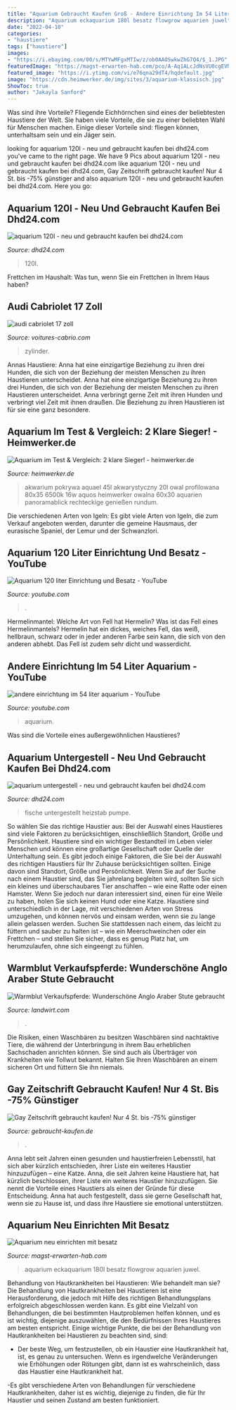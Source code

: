 ```yaml
---
title: "Aquarium Gebraucht Kaufen Groß - Andere Einrichtung Im 54 Liter Aquarium"
description: "Aquarium eckaquarium 180l besatz flowgrow aquarien juwel"
date: "2022-04-10"
categories:
- "haustiere"
tags: ["haustiere"]
images:
- "https://i.ebayimg.com/00/s/MTYwMFgxMTIw/z/ob0AAOSwkwZhG7Q4/$_1.JPG"
featuredImage: "https://magst-erwarten-hab.com/pco/A-Aq1ALcJdNsVU0cgEVNGgHaFj.jpg"
featured_image: "https://i.ytimg.com/vi/e76qna29dT4/hqdefault.jpg"
image: "https://cdn.heimwerker.de/img/sites/3/aquarium-klassisch.jpg"
ShowToc: true
author: "Jakayla Sanford"
---
```



Was sind ihre Vorteile?
Fliegende Eichhörnchen sind eines der beliebtesten Haustiere der Welt. Sie haben viele Vorteile, die sie zu einer beliebten Wahl für Menschen machen. Einige dieser Vorteile sind: fliegen können, unterhaltsam sein und ein Jäger sein.

	

		
looking for aquarium 120l - neu und gebraucht kaufen bei dhd24.com you've came to the right page. We have 9 Pics about aquarium 120l - neu und gebraucht kaufen bei dhd24.com like aquarium 120l - neu und gebraucht kaufen bei dhd24.com, Gay Zeitschrift gebraucht kaufen! Nur 4 St. bis -75% günstiger and also aquarium 120l - neu und gebraucht kaufen bei dhd24.com. Here you go:
		
    
## Aquarium 120l - Neu Und Gebraucht Kaufen Bei Dhd24.com

<img loading=lazy src="https://bild8.qimage.de/aquarium-ca-00-foto-bild-119798748.jpg" onerror="this.onerror=null;this.src='https://tse2.mm.bing.net/th?id=OIP.a5BxN1HS7IlDA-S5fvIzAgHaE8&amp;pid=15.1';" alt="aquarium 120l - neu und gebraucht kaufen bei dhd24.com">

_Source: dhd24.com_

>120l. 

	

Frettchen im Haushalt: Was tun, wenn Sie ein Frettchen in Ihrem Haus haben?

    
## Audi Cabriolet 17 Zoll

<img loading=lazy src="http://www.voitures-cabrio.com/images/audi-cabriolet-17-zoll_6.jpg" onerror="this.onerror=null;this.src='https://tse4.mm.bing.net/th?id=OIP.U0JE5hWoy6ZKY4IkH8QpiAHaDy&amp;pid=15.1';" alt="audi cabriolet 17 zoll">

_Source: voitures-cabrio.com_

>zylinder. 

	

Annas Haustiere: Anna hat eine einzigartige Beziehung zu ihren drei Hunden, die sich von der Beziehung der meisten Menschen zu ihren Haustieren unterscheidet.
Anna hat eine einzigartige Beziehung zu ihren drei Hunden, die sich von der Beziehung der meisten Menschen zu ihren Haustieren unterscheidet. Anna verbringt gerne Zeit mit ihren Hunden und verbringt viel Zeit mit ihnen draußen. Die Beziehung zu ihren Haustieren ist für sie eine ganz besondere.

    
## Aquarium Im Test &amp; Vergleich: 2 Klare Sieger! - Heimwerker.de

<img loading=lazy src="https://cdn.heimwerker.de/img/sites/3/aquarium-klassisch.jpg" onerror="this.onerror=null;this.src='https://tse3.mm.bing.net/th?id=OIP.KMM2lVkl03VlEOyCr21rlAHaHa&amp;pid=15.1';" alt="Aquarium im Test &amp; Vergleich: 2 klare Sieger! - heimwerker.de">

_Source: heimwerker.de_

>akwarium pokrywa aquael 45l akwarystyczny 20l owal profilowana 80x35 6500k 16w aquos heimwerker owalna 60x30 aquarien panoramablick rechteckige genießen rundum. 

	

Die verschiedenen Arten von Igeln: Es gibt viele Arten von Igeln, die zum Verkauf angeboten werden, darunter die gemeine Hausmaus, der eurasische Spaniel, der Lemur und der Schwanzlori.

    
## Aquarium 120 Liter Einrichtung Und Besatz - YouTube

<img loading=lazy src="https://i.ytimg.com/vi/kkLHaxTo9G0/maxresdefault.jpg" onerror="this.onerror=null;this.src='https://tse1.mm.bing.net/th?id=OIP.mCNqfLrONere3jpbxTFrZwHaEK&amp;pid=15.1';" alt="Aquarium 120 liter Einrichtung und Besatz - YouTube">

_Source: youtube.com_

>. 

	

Hermelinmantel: Welche Art von Fell hat Hermelin?
Was ist das Fell eines Hermelinmantels? Hermelin hat ein dickes, weiches Fell, das weiß, hellbraun, schwarz oder in jeder anderen Farbe sein kann, die sich von den anderen abhebt. Das Fell ist zudem sehr dicht und wasserdicht.

    
## Andere Einrichtung Im 54 Liter Aquarium - YouTube

<img loading=lazy src="https://i.ytimg.com/vi/e76qna29dT4/hqdefault.jpg" onerror="this.onerror=null;this.src='https://tse3.mm.bing.net/th?id=OIP.4vGxHC3X2mGxISUYfiMfxAHaFj&amp;pid=15.1';" alt="andere einrichtung im 54 liter aquarium - YouTube">

_Source: youtube.com_

>aquarium. 

	

Was sind die Vorteile eines außergewöhnlichen Haustieres?

    
## Aquarium Untergestell - Neu Und Gebraucht Kaufen Bei Dhd24.com

<img loading=lazy src="http://bild3.qimage.de/aquarium-foto-bild-104766553.jpg" onerror="this.onerror=null;this.src='https://tse3.mm.bing.net/th?id=OIP.196zi1rZZFX3eEoFYKTgHwHaJ4&amp;pid=15.1';" alt="aquarium untergestell - neu und gebraucht kaufen bei dhd24.com">

_Source: dhd24.com_

>fische untergestellt heizstab pumpe. 

	

So wählen Sie das richtige Haustier aus: Bei der Auswahl eines Haustieres sind viele Faktoren zu berücksichtigen, einschließlich Standort, Größe und Persönlichkeit.
Haustiere sind ein wichtiger Bestandteil im Leben vieler Menschen und können eine großartige Gesellschaft oder Quelle der Unterhaltung sein. Es gibt jedoch einige Faktoren, die Sie bei der Auswahl des richtigen Haustiers für Ihr Zuhause berücksichtigen sollten. Einige davon sind Standort, Größe und Persönlichkeit. Wenn Sie auf der Suche nach einem Haustier sind, das Sie jahrelang begleiten wird, sollten Sie sich ein kleines und überschaubares Tier anschaffen – wie eine Ratte oder einen Hamster. Wenn Sie jedoch nur daran interessiert sind, einen für eine Weile zu haben, holen Sie sich keinen Hund oder eine Katze. Haustiere sind unterschiedlich in der Lage, mit verschiedenen Arten von Stress umzugehen, und können nervös und einsam werden, wenn sie zu lange allein gelassen werden. Suchen Sie stattdessen nach einem, das leicht zu füttern und sauber zu halten ist – wie ein Meerschweinchen oder ein Frettchen – und stellen Sie sicher, dass es genug Platz hat, um herumzulaufen, ohne sich eingeengt zu fühlen.

    
## Warmblut Verkaufspferde: Wunderschöne Anglo Araber Stute Gebraucht

<img loading=lazy src="https://bilder.landwirt.com/1118/d78fbc6ba41bde4f8a1475c1b7e84cb0.jpg" onerror="this.onerror=null;this.src='https://tse1.mm.bing.net/th?id=OIP.DZc9YRxLlhg3miPZl7htRgHaFj&amp;pid=15.1';" alt="Warmblut Verkaufspferde: Wunderschöne Anglo Araber Stute gebraucht">

_Source: landwirt.com_

>. 

	

Die Risiken, einen Waschbären zu besitzen
Waschbären sind nachtaktive Tiere, die während der Unterbringung in ihrem Bau erheblichen Sachschaden anrichten können. Sie sind auch als Überträger von Krankheiten wie Tollwut bekannt. Halten Sie Ihren Waschbären an einem sicheren Ort und füttern Sie ihn niemals.

    
## Gay Zeitschrift Gebraucht Kaufen! Nur 4 St. Bis -75% Günstiger

<img loading=lazy src="https://i.ebayimg.com/00/s/MTYwMFgxMTIw/z/ob0AAOSwkwZhG7Q4/$_1.JPG" onerror="this.onerror=null;this.src='https://tse2.mm.bing.net/th?id=OIP.w-f7s5bS0kZBaEUJUagChgAAAA&amp;pid=15.1';" alt="Gay Zeitschrift gebraucht kaufen! Nur 4 St. bis -75% günstiger">

_Source: gebraucht-kaufen.de_

>. 

	

Anna lebt seit Jahren einen gesunden und haustierfreien Lebensstil, hat sich aber kürzlich entschieden, ihrer Liste ein weiteres Haustier hinzuzufügen – eine Katze.
Anna, die seit Jahren keine Haustiere hat, hat kürzlich beschlossen, ihrer Liste ein weiteres Haustier hinzuzufügen. Sie nennt die Vorteile eines Haustiers als einen der Gründe für diese Entscheidung. Anna hat auch festgestellt, dass sie gerne Gesellschaft hat, wenn sie zu Hause ist, und dass ihre Haustiere sie emotional unterstützen.

    
## Aquarium Neu Einrichten Mit Besatz

<img loading=lazy src="https://magst-erwarten-hab.com/pco/A-Aq1ALcJdNsVU0cgEVNGgHaFj.jpg" onerror="this.onerror=null;this.src='https://tse4.mm.bing.net/th?id=OIP.i2gQqsV_ll49JPJOhDUtywAAAA&amp;pid=15.1';" alt="Aquarium neu einrichten mit besatz">

_Source: magst-erwarten-hab.com_

>aquarium eckaquarium 180l besatz flowgrow aquarien juwel. 

	

Behandlung von Hautkrankheiten bei Haustieren: Wie behandelt man sie?
Die Behandlung von Hautkrankheiten bei Haustieren ist eine Herausforderung, die jedoch mit Hilfe des richtigen Behandlungsplans erfolgreich abgeschlossen werden kann. Es gibt eine Vielzahl von Behandlungen, die bei bestimmten Hautproblemen helfen können, und es ist wichtig, diejenige auszuwählen, die den Bedürfnissen Ihres Haustieres am besten entspricht. Einige wichtige Punkte, die bei der Behandlung von Hautkrankheiten bei Haustieren zu beachten sind, sind:
- Der beste Weg, um festzustellen, ob ein Haustier eine Hautkrankheit hat, ist, es genau zu untersuchen. Wenn es irgendwelche Veränderungen wie Erhöhungen oder Rötungen gibt, dann ist es wahrscheinlich, dass das Haustier eine Hautkrankheit hat.

-Es gibt verschiedene Arten von Behandlungen für verschiedene Hautkrankheiten, daher ist es wichtig, diejenige zu finden, die für Ihr Haustier und seinen Zustand am besten funktioniert.


